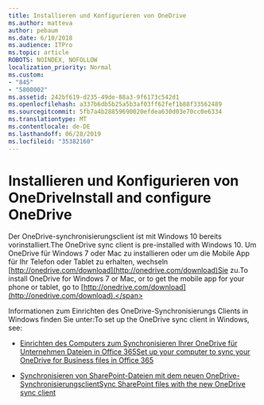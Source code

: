 ```yaml
---
title: Installieren und Konfigurieren von OneDrive
ms.author: matteva
author: pebaum
ms.date: 6/10/2018
ms.audience: ITPro
ms.topic: article
ROBOTS: NOINDEX, NOFOLLOW
localization_priority: Normal
ms.custom:
- "845"
- "5800002"
ms.assetid: 242bf619-d235-49de-88a3-9f6173c542d1
ms.openlocfilehash: a337b6db5b25a5b3af03ff62fef1b88f33562489
ms.sourcegitcommit: 5fb7a4b28859690020efdea630d03e70cc0e6334
ms.translationtype: MT
ms.contentlocale: de-DE
ms.lasthandoff: 06/28/2019
ms.locfileid: "35382160"
---
```

# <a name="install-and-configure-onedrive"></a><span data-ttu-id="408ad-102">Installieren und Konfigurieren von OneDrive</span><span class="sxs-lookup"><span data-stu-id="408ad-102">Install and configure OneDrive</span></span>

<span data-ttu-id="408ad-103">Der OneDrive-synchronisierungsclient ist mit Windows 10 bereits vorinstalliert.</span><span class="sxs-lookup"><span data-stu-id="408ad-103">The OneDrive sync client is pre-installed with Windows 10.</span></span> <span data-ttu-id="408ad-104">Um OneDrive für Windows 7 oder Mac zu installieren oder um die Mobile App für Ihr Telefon oder Tablet zu erhalten, wechseln [http://onedrive.com/download](http://onedrive.com/download)Sie zu.</span><span class="sxs-lookup"><span data-stu-id="408ad-104">To install OneDrive for Windows 7 or Mac, or to get the mobile app for your phone or tablet, go to [http://onedrive.com/download](http://onedrive.com/download).</span></span>
  
<span data-ttu-id="408ad-105">Informationen zum Einrichten des OneDrive-Synchronisierungs Clients in Windows finden Sie unter:</span><span class="sxs-lookup"><span data-stu-id="408ad-105">To set up the OneDrive sync client in Windows, see:</span></span>
  
- [<span data-ttu-id="408ad-106">Einrichten des Computers zum Synchronisieren Ihrer OneDrive für Unternehmen Dateien in Office 365</span><span class="sxs-lookup"><span data-stu-id="408ad-106">Set up your computer to sync your OneDrive for Business files in Office 365</span></span>](https://go.microsoft.com/fwlink/?linkid=533375)

- [<span data-ttu-id="408ad-107">Synchronisieren von SharePoint-Dateien mit dem neuen OneDrive-Synchronisierungsclient</span><span class="sxs-lookup"><span data-stu-id="408ad-107">Sync SharePoint files with the new OneDrive sync client</span></span>](https://go.microsoft.com/fwlink/?linkid=871666)
